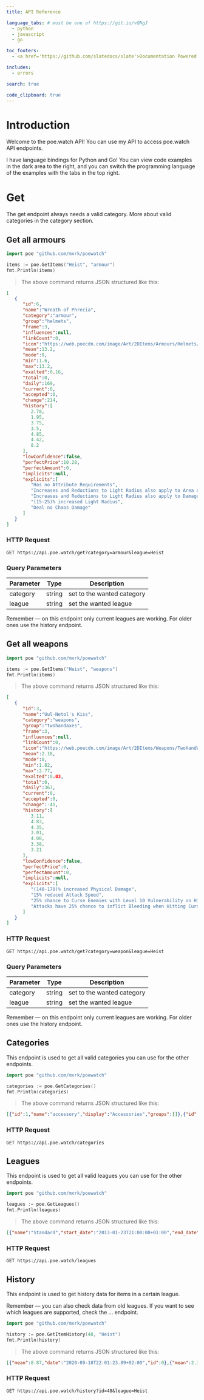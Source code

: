 ```yaml
---
title: API Reference

language_tabs: # must be one of https://git.io/vQNgJ
  - python
  - javascript
  - go

toc_footers:
  - <a href='https://github.com/slatedocs/slate'>Documentation Powered by Slate</a>

includes:
  - errors

search: true

code_clipboard: true
---
```


# Introduction

Welcome to the poe.watch API! You can use my API to access poe.watch API endpoints.

I have language bindings for Python and Go! You can view code examples in the dark area to the right, and you can switch the programming language of the examples with the tabs in the top right.

# Get

The get endpoint always needs a valid category. More about valid categories in the category section.

## Get all armours

```go
import poe "github.com/mxrk/poewatch"

items := poe.GetItems("Heist", "armour")
fmt.Println(items)
```

> The above command returns JSON structured like this:

```json
[
   {
      "id":6,
      "name":"Wreath of Phrecia",
      "category":"armour",
      "group":"helmets",
      "frame":3,
      "influences":null,
      "linkCount":0,
      "icon":"https://web.poecdn.com/image/Art/2DItems/Armours/Helmets/Wreath_of_Phrecia.png?v=0557bfae422aebfaa3ac32bee72fe98e\u0026w=2\u0026h=2\u0026scale=1",
      "mean":13.2,
      "mode":0,
      "min":1.6,
      "max":13.2,
      "exalted":0.16,
      "total":0,
      "daily":169,
      "current":0,
      "accepted":0,
      "change":214,
      "history":[
         2.78,
         1.95,
         3.75,
         3.5,
         4.85,
         4.42,
         8.2
      ],
      "lowConfidence":false,
      "perfectPrice":10.28,
      "perfectAmount":0,
      "implicits":null,
      "explicits":[
         "Has no Attribute Requirements",
         "Increases and Reductions to Light Radius also apply to Area of Effect at 50% of their value",
         "Increases and Reductions to Light Radius also apply to Damage",
         "(15-25)% increased Light Radius",
         "Deal no Chaos Damage"
      ]
   }
]
```


### HTTP Request

`GET https://api.poe.watch/get?category=armour&league=Heist`

### Query Parameters

Parameter | Type | Description
--------- | ------- | -----------
category | string | set to the wanted category
league | string | set the wanted league

<aside class="success">
Remember — on this endpoint only current leagues are working. For older ones use the history endpoint.
</aside>

## Get all weapons

```go
import poe "github.com/mxrk/poewatch"

items := poe.GetItems("Heist", "weapons")
fmt.Println(items)
```

> The above command returns JSON structured like this:

```json
[
   {
      "id":3,
      "name":"Uul-Netol's Kiss",
      "category":"weapons",
      "group":"twohandaxes",
      "frame":3,
      "influences":null,
      "linkCount":0,
      "icon":"https://web.poecdn.com/image/Art/2DItems/Weapons/TwoHandWeapons/TwoHandAxes/UulNetolsKiss.png?v=6f20a967d688173e5ec5d56008332bdb\u0026w=2\u0026h=4\u0026scale=1",
      "mean":2.18,
      "mode":0,
      "min":1.82,
      "max":2.77,
      "exalted":0.03,
      "total":0,
      "daily":367,
      "current":0,
      "accepted":0,
      "change":-41,
      "history":[
         3.11,
         4.83,
         4.35,
         3.01,
         4.08,
         3.38,
         3.21
      ],
      "lowConfidence":false,
      "perfectPrice":0,
      "perfectAmount":0,
      "implicits":null,
      "explicits":[
         "(140-170)% increased Physical Damage",
         "15% reduced Attack Speed",
         "25% chance to Curse Enemies with Level 10 Vulnerability on Hit",
         "Attacks have 25% chance to inflict Bleeding when Hitting Cursed Enemies"
      ]
   }
]
```


### HTTP Request

`GET https://api.poe.watch/get?category=weapon&league=Heist`

### Query Parameters

Parameter | Type | Description
--------- | ------- | -----------
category | string | set to the wanted category
league | string | set the wanted league

<aside class="success">
Remember — on this endpoint only current leagues are working. For older ones use the history endpoint.
</aside>

## Categories
This endpoint is used to get all valid categories you can use for the other endpoints.

```go
import poe "github.com/mxrk/poewatch"

categories := poe.GetCategories()
fmt.Println(categories)
```

> The above command returns JSON structured like this:

```json
[{"id":1,"name":"accessory","display":"Accessories","groups":[]},{"id":2,"name":"armour","display":"Armour","groups":[]}]
```


### HTTP Request

`GET https://api.poe.watch/categories`



## Leagues
This endpoint is used to get all valid leagues you can use for the other endpoints.

```go
import poe "github.com/mxrk/poewatch"

leagues := poe.GetLeagues()
fmt.Println(leagues)
```

> The above command returns JSON structured like this:

```json
[{"name":"Standard","start_date":"2013-01-23T21:00:00+01:00","end_date":"0001-01-01T00:00:00Z"},{"name":"Hardcore","start_date":"2013-01-23T22:00:00+01:00","end_date":"0001-01-01T00:00:00Z"}]
```


### HTTP Request

`GET https://api.poe.watch/leagues`



## History
This endpoint is used to get history data for items in a certain league. 

<aside class="notice">
Remember — you can also check data from old leagues. If you want to see which leagues are supported, check the ... endpoint.
</aside>

```go
import poe "github.com/mxrk/poewatch"

history := poe.GetItemHistory(48, "Heist")
fmt.Println(history)
```

> The above command returns JSON structured like this:

```json
[{"mean":8.87,"date":"2020-09-18T22:01:23.89+02:00","id":0},{"mean":2.31,"date":"2020-09-19T22:59:09.749+02:00","id":0},{"mean":2.22,"date":"2020-09-20T23:09:27.687+02:00","id":0},{"mean":2.17,"date":"2020-09-21T23:59:33.591+02:00","id":0}]
```


### HTTP Request

`GET https://api.poe.watch/history?id=48&league=Heist`

